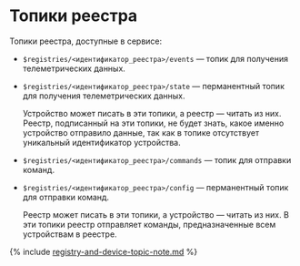 # Топики реестра

Топики реестра, доступные в сервисе: 
* `$registries/<идентификатор_реестра>/events` — топик для получения телеметрических данных.
* `$registries/<идентификатор_реестра>/state` — перманентный топик для получения телеметрических данных.

    Устройство может писать в эти топики, а реестр — читать из них. Реестр, подписанный на эти топики, не будет знать, какое именно устройство отправило данные, так как в топике отсутствует уникальный идентификатор устройства.

* `$registries/<идентификатор_реестра>/commands` — топик для отправки команд.
* `$registries/<идентификатор_реестра>/config` — перманентный топик для отправки команд.

    Реестр может писать в эти топики, а устройство — читать из них. В эти топики реестр отправляет команды, предназначенные всем устройствам в реестре.

{% include [registry-and-device-topic-note.md](../../../_includes/iot-core/registry-and-device-topic-note.md) %}